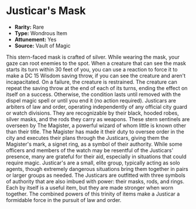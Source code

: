 # Justicar's Mask

- **Rarity:** Rare
- **Type:** Wondrous Item
- **Attunement:** Yes
- **Source:** Vault of Magic

This stern-faced mask is crafted of silver. While wearing the mask, your gaze can root enemies to the spot. When a creature that can see the mask starts its turn within 30 feet of you, you can use a reaction to force it to make a DC 15 Wisdom saving throw, if you can see the creature and aren't incapacitated. On a failure, the creature is restrained. The creature can repeat the saving throw at the end of each of its turns, ending the effect on itself on a success. Otherwise, the condition lasts until removed with the dispel magic spell or until you end it (no action required). Justicars are arbiters of law and order, operating independently of any official city guard or watch divisions. They are recognizable by their black, hooded robes, silver masks, and the rods they carry as weapons. These stern sentinels are overseen by The Magister, a powerful wizard of whom little is known other than their title. The Magister has made it their duty to oversee order in the city and executes their plans through the Justicars, giving them the Magister's mark, a signet ring, as a symbol of their authority. While some officers and members of the watch may be resentful of the Justicars' presence, many are grateful for their aid, especially in situations that could require magic. Justicar's are a small, elite group, typically acting as solo agents, though extremely dangerous situations bring them together in pairs or larger groups as needed. The Justicars are outfitted with three symbols of authority that are also imbued with power: their masks, rods, and rings. Each by itself is a useful item, but they are made stronger when worn together. The combined powers of this trinity of items make a Justicar a formidable force in the pursuit of law and order.
